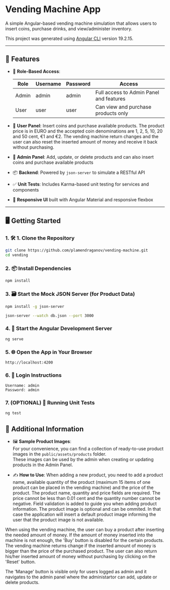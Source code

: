 # Vending Machine App

A simple Angular-based vending machine simulation that allows users to insert coins, purchase drinks, and view/administer inventory.

This project was generated using [Angular CLI](https://github.com/angular/angular-cli) version 19.2.15.

---

## 🚀 Features

- 👥 **Role-Based Access**:

  | Role  | Username | Password | Access                                  |
  | ----- | -------- | -------- | --------------------------------------- |
  | Admin | admin    | admin    | Full access to Admin Panel and features |
  | User  | user     | user     | Can view and purchase products only     |

- 🛒 **User Panel**: Insert coins and purchase available products.
  The product price is in EURO and the accepted coin denominations are 1, 2, 5, 10, 20 and 50 cent, €1 and €2.
  The vending machine return changes and the user can also reset the inserted amount of money and receive it back without purchasing.
- 🔧 **Admin Panel**: Add, update, or delete products and can also insert coins and purchase available products

- 📦 **Backend**: Powered by `json-server` to simulate a RESTful API

- ✅ **Unit Tests**: Includes Karma-based unit testing for services and components

- 🎯 **Responsive UI** built with Angular Material and responsive flexbox

---

## 🖥️ Getting Started

### 1. 🛠️ 1. Clone the Repository

```bash
git clone https://github.com/plamendraganov/vending-machine.git
cd vending

```

### 2. 📦 Install Dependencies

```bash install node modules by running the command
npm install

```

### 3. 🗃️ Start the Mock JSON Server (for Product Data)

```bash install json server globally
npm install -g json-server

```

```bash run the mock API server
json-server --watch db.json --port 3000

```

### 4. 🚀 Start the Angular Development Server

```bash start the Angular development server
ng serve

```

### 5. 🌐 Open the App in Your Browser

```open your browser and navigate to:
http://localhost:4200

```

### 6. 🔐 Login Instructions

```After you are presented with the login screen, you can access the application by typing the provided username and password (see them in the beginning of the README). For example:
Username: admin
Password: admin

```

### 7. (OPTIONAL) 🧪 Running Unit Tests

```bash To execute unit tests (currently 36 unit tests are added) with the Karma test runner, use:
ng test

```

## 📂 Additional Information

- 🖼️ **Sample Product Images**:  
  For your convenience, you can find a collection of ready-to-use product images in the `public/assets/products` folder.  
  These images can be used by the admin when creating or updating products in the Admin Panel.

- ✍️ **How to Use**:
  When adding a new product, you need to add a product name, available quantity of the product (maximum 15 items of one product can be placed in the vending machine) and the price of the product. The product name, quantity and price fields are required. The price cannot be less than 0.01 cent and the quantity number cannot be negative. Field validation is added to guide you when adding product information. The product image is optional and can be ommited. In that case the application will insert a default product image informing the user that the product image is not available.

When using the vending machine, the user can buy a product after inserting the needed amount of money. If the amount of money inserted into the machine is not enough, the 'Buy' button is disabled for the certain products. The vending machine returns change if the inserted amount of money is bigger than the price of the purchased product. The user can also return his/her inserted amount of money without purchasing by clicking on the 'Reset' button.

The 'Manage' button is visible only for users logged as admin and it navigates to the admin panel where the administartor can add, update or delete products.

